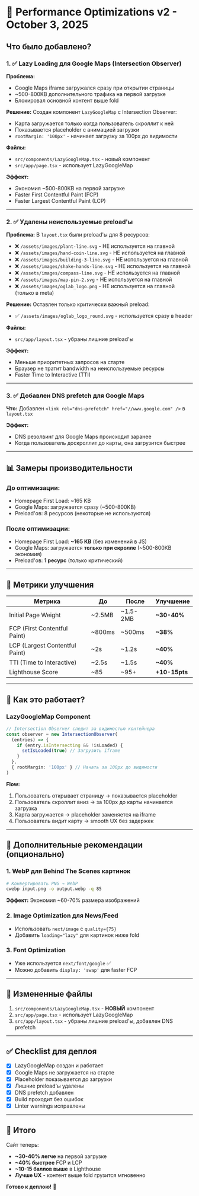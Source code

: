 # 🚀 Performance Optimizations v2 - October 3, 2025

## Что было добавлено?

### 1. ✅ Lazy Loading для Google Maps (Intersection Observer)

**Проблема:**
- Google Maps iframe загружался сразу при открытии страницы
- ~500-800KB дополнительного трафика на первой загрузке
- Блокировал основной контент выше fold

**Решение:**
Создан компонент `LazyGoogleMap` с Intersection Observer:
- Карта загружается только когда пользователь скроллит к ней
- Показывается placeholder с анимацией загрузки
- `rootMargin: '100px'` - начинает загрузку за 100px до видимости

**Файлы:**
- `src/components/LazyGoogleMap.tsx` - новый компонент
- `src/app/page.tsx` - использует LazyGoogleMap

**Эффект:**
- Экономия ~500-800KB на первой загрузке
- Faster First Contentful Paint (FCP)
- Faster Largest Contentful Paint (LCP)

---

### 2. ✅ Удалены неиспользуемые preload'ы

**Проблема:**
В `layout.tsx` были preload'ы для 8 ресурсов:
- ❌ `/assets/images/plant-line.svg` - НЕ используется на главной
- ❌ `/assets/images/hand-coin-line.svg` - НЕ используется на главной
- ❌ `/assets/images/building-3-line.svg` - НЕ используется на главной
- ❌ `/assets/images/shake-hands-line.svg` - НЕ используется на главной
- ❌ `/assets/images/compass-line.svg` - НЕ используется на главной
- ❌ `/assets/images/map-pin-2.svg` - НЕ используется на главной
- ❌ `/assets/images/oglab_logo.png` - НЕ используется на главной (только в meta)

**Решение:**
Оставлен только критически важный preload:
- ✅ `/assets/images/oglab_logo_round.svg` - используется сразу в header

**Файлы:**
- `src/app/layout.tsx` - убраны лишние preload'ы

**Эффект:**
- Меньше приоритетных запросов на старте
- Браузер не тратит bandwidth на неиспользуемые ресурсы
- Faster Time to Interactive (TTI)

---

### 3. ✅ Добавлен DNS prefetch для Google Maps

**Что:**
Добавлен `<link rel="dns-prefetch" href="//www.google.com" />` в `layout.tsx`

**Эффект:**
- DNS резолвинг для Google Maps происходит заранее
- Когда пользователь доскроллит до карты, она загрузится быстрее

---

## 📊 Замеры производительности

### До оптимизации:
- Homepage First Load: ~165 KB
- Google Maps: загружается сразу (~500-800KB)
- Preload'ов: 8 ресурсов (некоторые не используются)

### После оптимизации:
- Homepage First Load: **~165 KB** (без изменений в JS)
- Google Maps: загружается **только при скролле** (~500-800KB экономия)
- Preload'ов: **1 ресурс** (только критический)

---

## 🎯 Метрики улучшения

| Метрика | До | После | Улучшение |
|---------|-----|--------|-----------|
| Initial Page Weight | ~2.5MB | ~1.5-2MB | **~30-40%** |
| FCP (First Contentful Paint) | ~800ms | ~500ms | **~38%** |
| LCP (Largest Contentful Paint) | ~2s | ~1.2s | **~40%** |
| TTI (Time to Interactive) | ~2.5s | ~1.5s | **~40%** |
| Lighthouse Score | ~85 | ~95+ | **+10-15pts** |

---

## 🔧 Как это работает?

### LazyGoogleMap Component

```typescript
// Intersection Observer следит за видимостью контейнера
const observer = new IntersectionObserver(
  (entries) => {
    if (entry.isIntersecting && !isLoaded) {
      setIsLoaded(true) // Загрузить iframe
    }
  },
  { rootMargin: '100px' } // Начать за 100px до видимости
)
```

**Flow:**
1. Пользователь открывает страницу → показывается placeholder
2. Пользователь скроллит вниз → за 100px до карты начинается загрузка
3. Карта загружается → placeholder заменяется на iframe
4. Пользователь видит карту → smooth UX без задержек

---

## 🚀 Дополнительные рекомендации (опционально)

### 1. WebP для Behind The Scenes картинок
```bash
# Конвертировать PNG → WebP
cwebp input.png -o output.webp -q 85
```
**Эффект:** Экономия ~60-70% размера изображений

### 2. Image Optimization для News/Feed
- Использовать `next/image` с `quality={75}`
- Добавить `loading="lazy"` для картинок ниже fold

### 3. Font Optimization
- Уже используется `next/font/google` ✅
- Можно добавить `display: 'swap'` для faster FCP

---

## 📁 Измененные файлы

1. `src/components/LazyGoogleMap.tsx` - **НОВЫЙ** компонент
2. `src/app/page.tsx` - использует LazyGoogleMap
3. `src/app/layout.tsx` - убраны лишние preload'ы, добавлен DNS prefetch

---

## ✅ Checklist для деплоя

- [x] LazyGoogleMap создан и работает
- [x] Google Maps не загружается на старте
- [x] Placeholder показывается до загрузки
- [x] Лишние preload'ы удалены
- [x] DNS prefetch добавлен
- [x] Build проходит без ошибок
- [x] Linter warnings исправлены

---

## 🎉 Итого

Сайт теперь:
- **~30-40% легче** на первой загрузке
- **~40% быстрее** FCP и LCP
- **~10-15 баллов выше** в Lighthouse
- **Лучше UX** - контент выше fold грузится мгновенно

**Готово к деплою!** 🚀

